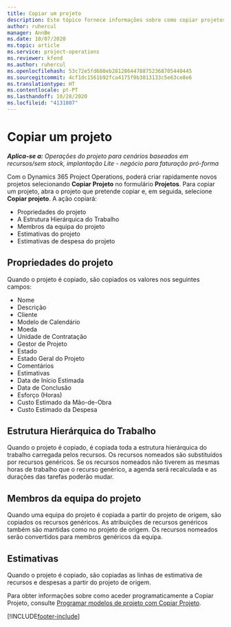 ```yaml
---
title: Copiar um projeto
description: Este tópico fornece informações sobre como copiar projetos no Dynamics 365 Project Operations.
author: ruhercul
manager: AnnBe
ms.date: 10/07/2020
ms.topic: article
ms.service: project-operations
ms.reviewer: kfend
ms.author: ruhercul
ms.openlocfilehash: 53c72e5fd680eb28128644788752368705440445
ms.sourcegitcommit: 4cf1dc1561b92fca4175f0b3813133c5e63ce8e6
ms.translationtype: HT
ms.contentlocale: pt-PT
ms.lasthandoff: 10/28/2020
ms.locfileid: "4131807"
---
```

# <a name="copy-a-project"></a>Copiar um projeto

_**Aplica-se a:** Operações do projeto para cenários baseados em recursos/sem stock, implantação Lite - negócio para faturação pró-forma_

Com o Dynamics 365 Project Operations, poderá criar rapidamente novos projetos selecionando **Copiar Projeto** no formulário **Projetos**. Para copiar um projeto, abra o projeto que pretende copiar e, em seguida, selecione **Copiar projeto**. A ação copiará:

- Propriedades do projeto
- A Estrutura Hierárquica do Trabalho
- Membros da equipa do projeto
- Estimativas do projeto
- Estimativas de despesa do projeto

## <a name="project-properties"></a>Propriedades do projeto

Quando o projeto é copiado, são copiados os valores nos seguintes campos:

- Nome
- Descrição
- Cliente
- Modelo de Calendário
- Moeda
- Unidade de Contratação
- Gestor de Projeto
- Estado
- Estado Geral do Projeto
- Comentários
- Estimativas
- Data de Início Estimada
- Data de Conclusão
- Esforço (Horas)
- Custo Estimado da Mão-de-Obra
- Custo Estimado da Despesa

## <a name="work-breakdown-structure"></a>Estrutura Hierárquica do Trabalho

Quando o projeto é copiado, é copiada toda a estrutura hierárquica do trabalho carregada pelos recursos. Os recursos nomeados são substituídos por recursos genéricos. Se os recursos nomeados não tiverem as mesmas horas de trabalho que o recurso genérico, a agenda será recalculada e as durações das tarefas poderão mudar.

## <a name="project-team-members"></a>Membros da equipa do projeto

Quando uma equipa do projeto é copiada a partir do projeto de origem, são copiados os recursos genéricos. As atribuições de recursos genéricos também são mantidas como no projeto de origem. Os recursos nomeados serão convertidos para membros genéricos da equipa.

## <a name="estimates"></a>Estimativas

Quando o projeto é copiado, são copiadas as linhas de estimativa de recursos e despesas a partir do projeto de origem. 

Para obter informações sobre como aceder programaticamente a Copiar Projeto, consulte [Programar modelos de projeto com Copiar Projeto](dev-copy-project.md).


[!INCLUDE[footer-include](../includes/footer-banner.md)]
